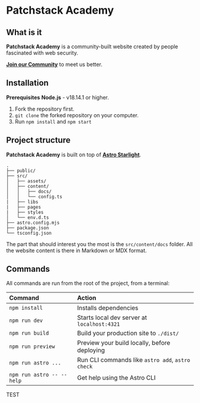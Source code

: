 # Patchstack Academy

## What is it
**Patchstack Academy** is a community-built website created by people fascinated with web security. 

[**Join our Community**](https://discord.com/servers/patchstack-alliance-1024691600619745334) to meet us better.

## Installation
**Prerequisites**
**Node.js** - v18.14.1 or higher.

1. Fork the repository first.
2. `git clone` the forked repository on your computer.
3. Run `npm install` and `npm start`

## Project structure
**Patchstack Academy** is built on top of [**Astro Starlight**](https://astro.build/).
```
.
├── public/
├── src/
│   ├── assets/
│   ├── content/
│   │   ├── docs/
│   │   └── config.ts
|   ├── libs
|   ├── pages
|   ├── styles
│   └── env.d.ts
├── astro.config.mjs
├── package.json
└── tsconfig.json
```

The part that should interest you the most is the `src/content/docs` folder. All the website content is there in Markdown or MDX format.

## Commands
All commands are run from the root of the project, from a terminal:

| Command                   | Action                                           |
| :------------------------ | :----------------------------------------------- |
| `npm install`             | Installs dependencies                            |
| `npm run dev`             | Starts local dev server at `localhost:4321`      |
| `npm run build`           | Build your production site to `./dist/`          |
| `npm run preview`         | Preview your build locally, before deploying     |
| `npm run astro ...`       | Run CLI commands like `astro add`, `astro check` |
| `npm run astro -- --help` | Get help using the Astro CLI                     |

TEST
